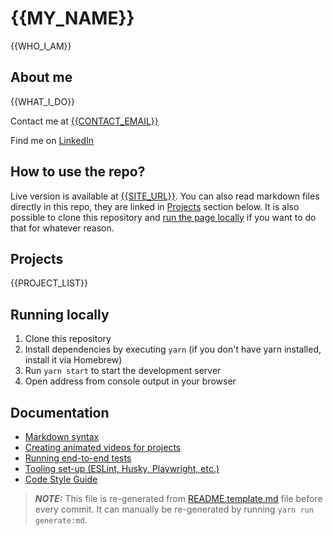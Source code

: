 # {{MY_NAME}}

{{WHO_I_AM}}


## About me

{{WHAT_I_DO}}

Contact me at [{{CONTACT_EMAIL}}](mailto:{{CONTACT_EMAIL}})

Find me on [LinkedIn]({{LINKEDIN_URL}})


## How to use the repo?

Live version is available at [{{SITE_URL}}]({{SITE_URL}}). You can also read markdown files directly in this repo, they are linked in [Projects](#projects) section below. It is also possible to clone this repository and [run the page locally](#running-locally) if you want to do that for whatever reason.


## Projects

{{PROJECT_LIST}}


## Running locally

1. Clone this repository
2. Install dependencies by executing `yarn` (if you don't have yarn installed, install it via Homebrew)
3. Run `yarn start` to start the development server
4. Open address from console output in your browser


## Documentation
- [Markdown syntax](src/components/ArticleMarkdown/README.md)
- [Creating animated videos for projects](docs/creating-videos.md)
- [Running end-to-end tests](src/tests/README.md)
- [Tooling set-up (ESLint, Husky, Playwright, etc.)](docs/tooling-set-up.md)
- [Code Style Guide](docs/code-style-guide.md)


> ***NOTE:*** This file is re-generated from [README.template.md](README.template.md) file before every commit. It can manually be re-generated by running `yarn run generate:md`.
